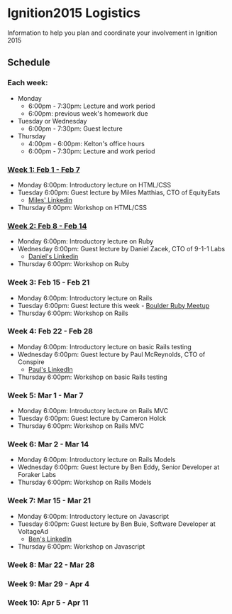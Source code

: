 # Ignition2015 Logistics
Information to help you plan and coordinate your involvement in Ignition 2015

## Schedule

### Each week:
* Monday
  * 6:00pm - 7:30pm:  Lecture and work period  
  * 6:00pm:  previous week's homework due
* Tuesday or Wednesday
  * 6:00pm - 7:30pm:  Guest lecture
* Thursday
  * 4:00pm - 6:00pm: Kelton's office hours  
  * 6:00pm - 7:30pm: Lecture and work period  

### [Week 1: Feb 1 - Feb 7](https://github.com/IgnitionBoulder/2015week1)
* Monday 6:00pm: Introductory lecture on HTML/CSS
* Tuesday 6:00pm: Guest lecture by Miles Matthias, CTO of EquityEats
  * [Miles' Linkedin](www.linkedin.com/in/milesmatthias/en)
* Thursday 6:00pm: Workshop on HTML/CSS

### [Week 2: Feb 8 - Feb 14](https://github.com/IgnitionBoulder/2015week2)
* Monday 6:00pm: Introductory lecture on Ruby
* Wednesday 6:00pm: Guest lecture by Daniel Zacek, CTO of 9-1-1 Labs
  * [Daniel's Linkedin](http://www.linkedin.com/in/danielzacek/en)
* Thursday 6:00pm: Workshop on Ruby

### Week 3: Feb 15 - Feb 21
* Monday 6:00pm: Introductory lecture on Rails
* Tuesday 6:00pm: Guest lecture this week - [Boulder Ruby Meetup](http://www.meetup.com/boulder_ruby_group/events/220076556/) 
* Thursday 6:00pm: Workshop on Rails

### Week 4: Feb 22 - Feb 28
* Monday 6:00pm: Introductory lecture on basic Rails testing
* Wednesday 6:00pm: Guest lecture by Paul McReynolds, CTO of Conspire
  * [Paul's LinkedIn](http://www.linkedin.com/in/pauljm/en)
* Thursday 6:00pm: Workshop on basic Rails testing

### Week 5: Mar 1 - Mar 7
* Monday 6:00pm: Introductory lecture on Rails MVC
* Tuesday 6:00pm: Guest lecture by Cameron Holck
* Thursday 6:00pm: Workshop on Rails MVC

### Week 6: Mar 2 - Mar 14
* Monday 6:00pm: Introductory lecture on Rails Models
* Wednesday 6:00pm: Guest lecture by Ben Eddy, Senior Developer at Foraker Labs
* Thursday 6:00pm: Workshop on Rails Models

### Week 7: Mar 15 - Mar 21
* Monday 6:00pm: Introductory lecture on Javascript
* Tuesday 6:00pm: Guest lecture by Ben Buie, Software Developer at VoltageAd
  * [Ben's LinkedIn](http://www.linkedin.com/in/benbuie/en)  
* Thursday 6:00pm: Workshop on Javascript

### Week 8: Mar 22 - Mar 28

### Week 9: Mar 29 - Apr 4

### Week 10: Apr 5 - Apr 11
